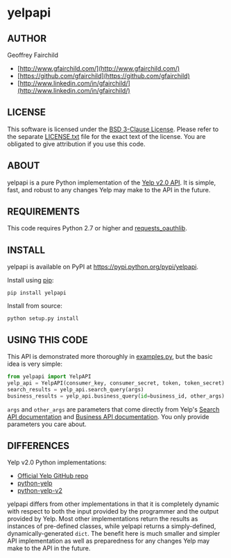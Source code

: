 # yelpapi

## AUTHOR
Geoffrey Fairchild
* [http://www.gfairchild.com/](http://www.gfairchild.com/)
* [https://github.com/gfairchild](https://github.com/gfairchild)
* [http://www.linkedin.com/in/gfairchild/](http://www.linkedin.com/in/gfairchild/)

## LICENSE
This software is licensed under the [BSD 3-Clause License](http://opensource.org/licenses/BSD-3-Clause). Please refer to the separate [LICENSE.txt](LICENSE.txt) file for the exact text of the license. You are obligated to give attribution if you use this code.

## ABOUT
yelpapi is a pure Python implementation of the [Yelp v2.0 API](http://www.yelp.com/developers/documentation/v2/overview). It is simple, fast, and robust to any changes Yelp may make to the API in the future.

## REQUIREMENTS
This code requires Python 2.7 or higher and [requests_oauthlib](https://github.com/requests/requests-oauthlib).

## INSTALL
yelpapi is available on PyPI at https://pypi.python.org/pypi/yelpapi.

Install using [pip](http://www.pip-installer.org/):

    pip install yelpapi

Install from source:

    python setup.py install

## USING THIS CODE
This API is demonstrated more thoroughly in [examples.py](examples/examples.py), but the basic idea is very simple:

```python
from yelpapi import YelpAPI
yelp_api = YelpAPI(consumer_key, consumer_secret, token, token_secret)
search_results = yelp_api.search_query(args)
business_results = yelp_api.business_query(id=business_id, other_args)
```

`args` and `other_args` are parameters that come directly from Yelp's [Search API documentation](http://www.yelp.com/developers/documentation/v2/search_api) and [Business API documentation](http://www.yelp.com/developers/documentation/v2/business). You only provide parameters you care about.

## DIFFERENCES
Yelp v2.0 Python implementations:

* [Official Yelp GitHub repo](https://github.com/Yelp/yelp-api/tree/master/v2/python)
* [python-yelp](https://github.com/adamhadani/python-yelp)
* [python-yelp-v2](https://github.com/mathisonian/python-yelp-v2)

yelpapi differs from other implementations in that it is completely dynamic with respect to both the input provided by the programmer and the output provided by Yelp. Most other implementations return the results as instances of pre-defined classes, while yelpapi returns a simply-defined, dynamically-generated `dict`. The benefit here is much smaller and simpler API implementation as well as preparedness for any changes Yelp may make to the API in the future.
